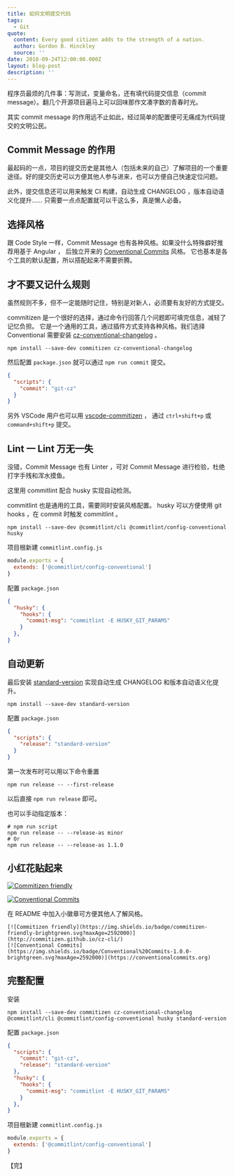 ```yaml
---
title: 如何文明提交代码
tags:
  - Git
quote:
  content: Every good citizen adds to the strength of a nation.
  author: Gordon B. Hinckley
  source: ''
date: 2018-09-24T12:00:00.000Z
layout: blog-post
description: ''
---
```



程序员最烦的几件事：写测试，变量命名，还有填代码提交信息（commit message）。翻几个开源项目遍马上可以回味那作文凑字数的青春时光。

其实 commit message 的作用远不止如此，经过简单的配置便可无痛成为代码提交的文明公民。

## Commit Message 的作用

最起码的一点，项目的提交历史是其他人（包括未来的自己）了解项目的一个重要途径。好的提交历史可以方便其他人参与进来，也可以方便自己快速定位问题。

此外，提交信息还可以用来触发 CI 构建，自动生成 CHANGELOG ，版本自动语义化提升…… 只需要一点点配置就可以干这么多，真是懒人必备。


## 选择风格

跟 Code Style 一样，Commit Message 也有各种风格。如果没什么特殊癖好推荐用基于 Angular ，
后独立开来的 [Conventional Commits](https://www.conventionalcommits.org/) 风格。
它也基本是各个工具的默认配置，所以搭配起来不需要折腾。

## 才不要又记什么规则

虽然规则不多，但不一定能随时记住，特别是对新人，必须要有友好的方式提交。

commitizen 是一个很好的选择，通过命令行回答几个问题即可填完信息，减轻了记忆负担。
它是一个通用的工具，通过插件方式支持各种风格。我们选择 Conventional 需要安装
[cz-conventional-changelog](https://github.com/commitizen/cz-cli#adapters) 。

```
npm install --save-dev commitizen cz-conventional-changelog
```

然后配置 `package.json` 就可以通过 `npm run commit` 提交。

```json
{
  "scripts": {
    "commit": "git-cz"
  }
}
```

另外 VSCode 用户也可以用 [vscode-commitizen](https://github.com/KnisterPeter/vscode-commitizen) ，
通过 `ctrl+shift+p` 或 `command+shift+p` 提交。

## Lint 一 Lint 万无一失

没错，Commit Message 也有 Linter ，可对 Commit Message 进行检验，杜绝打字手残和浑水摸鱼。

这里用 commitlint 配合 husky 实现自动检测。

commitlint 也是通用的工具，需要同时安装风格配置。 husky 可以方便使用 git hooks ，在 commit 时触发 commitlint 。

```
npm install --save-dev @commitlint/cli @commitlint/config-conventional husky
```

项目根新建 `commitlint.config.js`

```javascript
module.exports = {
  extends: ['@commitlint/config-conventional']
}
```

配置 `package.json`

```json
{
  "husky": {
    "hooks": {
      "commit-msg": "commitlint -E HUSKY_GIT_PARAMS"
    }
  },
}
```

## 自动更新

最后安装 [standard-version](https://github.com/conventional-changelog/standard-version) 实现自动生成 CHANGELOG 和版本自动语义化提升。

```
npm install --save-dev standard-version
```

配置 `package.json`

```json
{
  "scripts": {
    "release": "standard-version"
  }
}
```

第一次发布时可以用以下命令重置

```
npm run release -- --first-release
```

以后直接 `npm run release` 即可。

也可以手动指定版本：

```
# npm run script
npm run release -- --release-as minor
# Or
npm run release -- --release-as 1.1.0
```

## 小红花贴起来

[![Commitizen friendly](https://img.shields.io/badge/commitizen-friendly-brightgreen.svg?maxAge=2592000)](http://commitizen.github.io/cz-cli/)

[![Conventional Commits](https://img.shields.io/badge/Conventional%20Commits-1.0.0-brightgreen.svg?maxAge=2592000)](https://conventionalcommits.org)

在 README 中加入小徽章可方便其他人了解风格。

```
[![Commitizen friendly](https://img.shields.io/badge/commitizen-friendly-brightgreen.svg?maxAge=2592000)](http://commitizen.github.io/cz-cli/)
[![Conventional Commits](https://img.shields.io/badge/Conventional%20Commits-1.0.0-brightgreen.svg?maxAge=2592000)](https://conventionalcommits.org)
```

## 完整配置

安装

```
npm install --save-dev commitizen cz-conventional-changelog @commitlint/cli @commitlint/config-conventional husky standard-version
```

配置 `package.json`

```json
{
  "scripts": {
    "commit": "git-cz",
    "release": "standard-version"
  },
  "husky": {
    "hooks": {
      "commit-msg": "commitlint -E HUSKY_GIT_PARAMS"
    }
  },
}
```

项目根新建 `commitlint.config.js`

```javascript
module.exports = {
  extends: ['@commitlint/config-conventional']
}
```

【完】

